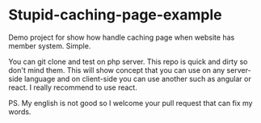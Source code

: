 # Stupid-caching-page-example
Demo project for show how handle caching page when website has member system. Simple.

You can git clone and test on php server. This repo is quick and dirty so don't mind them. This will show concept that you can use on any server-side language and on client-side you can use another such as angular or react. I really recommend to use react.

PS. My english is not good so I welcome your pull request that can fix my words.
